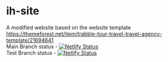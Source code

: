 # ih-site
A modified website based on the website template https://themeforest.net/item/trabble-tour-travel-travel-agency-template/21694641<br />
Main Branch status - [![Netlify Status](https://api.netlify.com/api/v1/badges/004bd610-9593-4b9e-bd0c-68443134a563/deploy-status?branch=main)](https://app.netlify.com/sites/sun123/deploys)<br />
Test Branch status - [![Netlify Status](https://api.netlify.com/api/v1/badges/004bd610-9593-4b9e-bd0c-68443134a563/deploy-status?branch=test)](https://app.netlify.com/sites/sun123/deploys)<br />

